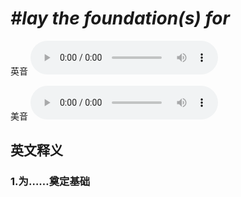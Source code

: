 # ***\#lay the foundation(s) for*** 
英音
<audio src="./media/lay the foundations for1_AAC.aac" controls="controls"></audio>

美音
<audio src="./media/lay the foundation(s) for2_AAC.aac" controls="controls"></audio>



  

英文释义
---
### 1.**为……奠定基础**  


